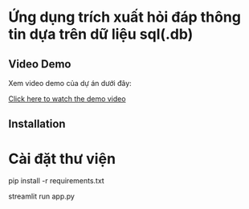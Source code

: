 # Ứng dụng trích xuất hỏi đáp thông tin dựa trên dữ liệu sql(.db)


## Video Demo


Xem video demo của dự án dưới đây:

[Click here to watch the demo video](https://drive.google.com/file/d/1ZeUMNeha6EkxxIwZGuORODTcciGVsML3/view?usp=drive_link)

## Installation

# Cài đặt thư viện
pip install -r requirements.txt

streamlit run app.py
